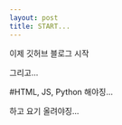 ```yaml
---
layout: post
title: START...
---
```


이제 깃허브 블로그 시작

그리고...

#HTML, JS, Python 해야징...

하고 요기 올려야징...
